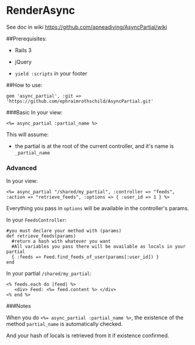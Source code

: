 # RenderAsync

See doc in wiki https://github.com/apneadiving/AsyncPartial/wiki

##Prerequisites:

* Rails 3

* jQuery

* `yield :scripts` in your footer

##How to use:

    gem 'async_partial', :git => 'https://github.com/ephraimrothschild/AsyncPartial.git'

###Basic
In your view:

    <%= async_partial :partial_name %>

This will assume:

* the partial is at the root of the current controller, and it's name is `_partial_name`

### Advanced

In your view:

    <%= async_partial "/shared/my_partial", :controller => "feeds", :action => "retrieve_feeds", :options => { :user_id => 1 } %>

Everything you pass in `options` will be available in the controller's params.

In your `FeedsController`:

    #you must declare your method with (params)
    def retrieve_feeds(params)
      #return a hash with whatever you want
      #All variables you pass there will be available as locals in your partial
      { :feeds => Feed.find_feeds_of_user(params[:user_id]) }
    end

In your partial `/shared/my_partial`:

    <% feeds.each do |feed| %>
       <div> Feed: <%= feed.content %> </div>
    <% end %>

###Notes

When you do `<%= async_partial :partial_name %>`, the existence of the method `partial_name` is automatically checked.

And your hash of locals is retrieved from it if existence confirmed.
